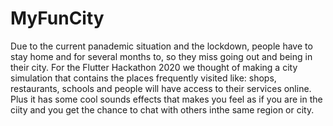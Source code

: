 # MyFunCity
Due to the current panademic situation and the lockdown, people have to stay home and for several months to, so they miss going out and being in their city. 
For the Flutter Hackathon 2020 we thought of making a city simulation that contains the places frequently visited like: shops, restaurants, schools and people will have access to their services online.
Plus it has some cool sounds effects that makes you feel as if you are in the ciity and you get the chance to chat with others inthe same region or city.

